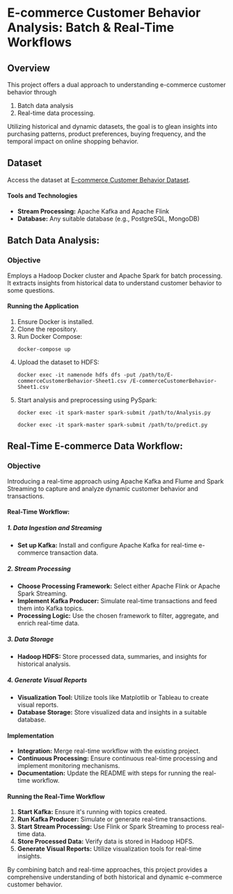 # E-commerce Customer Behavior Analysis: Batch & Real-Time Workflows

## Overview

This project offers a dual approach to understanding e-commerce customer behavior through 
1. Batch data analysis
2. Real-time data processing. 

Utilizing historical and dynamic datasets, the goal is to glean insights into purchasing patterns, product preferences, buying frequency, and the temporal impact on online shopping behavior.

## Dataset
Access the dataset at [E-commerce Customer Behavior Dataset](https://www.kaggle.com/datasets/uom190346a/e-commerce-customer-behavior-dataset).

#### Tools and Technologies
- **Stream Processing:** Apache Kafka and Apache Flink
- **Database:** Any suitable database (e.g., PostgreSQL, MongoDB)

## Batch Data Analysis:

### Objective
Employs a Hadoop Docker cluster and Apache Spark for batch processing. It extracts insights from historical data to understand customer behavior to some questions.


#### Running the Application
1. Ensure Docker is installed.
2. Clone the repository.
3. Run Docker Compose:
    ```
    docker-compose up
    ```
4. Upload the dataset to HDFS:
    ```
    docker exec -it namenode hdfs dfs -put /path/to/E-commerceCustomerBehavior-Sheet1.csv /E-commerceCustomerBehavior-Sheet1.csv
    ```
5. Start analysis and preprocessing using PySpark:
    ```
    docker exec -it spark-master spark-submit /path/to/Analysis.py
    ```
    ```
    docker exec -it spark-master spark-submit /path/to/predict.py
    ```


## Real-Time E-commerce Data Workflow:

### Objective
Introducing a real-time approach using Apache Kafka and Flume and Spark Streaming to capture and analyze dynamic customer behavior and transactions.



#### Real-Time Workflow:

##### 1. Data Ingestion and Streaming
- **Set up Kafka:** Install and configure Apache Kafka for real-time e-commerce transaction data.

##### 2. Stream Processing
- **Choose Processing Framework:** Select either Apache Flink or Apache Spark Streaming.
- **Implement Kafka Producer:** Simulate real-time transactions and feed them into Kafka topics.
- **Processing Logic:** Use the chosen framework to filter, aggregate, and enrich real-time data.

##### 3. Data Storage
- **Hadoop HDFS:** Store processed data, summaries, and insights for historical analysis.

##### 4. Generate Visual Reports
- **Visualization Tool:** Utilize tools like Matplotlib or Tableau to create visual reports.
- **Database Storage:** Store visualized data and insights in a suitable database.

#### Implementation
- **Integration:** Merge real-time workflow with the existing project.
- **Continuous Processing:** Ensure continuous real-time processing and implement monitoring mechanisms.
- **Documentation:** Update the README with steps for running the real-time workflow.

#### Running the Real-Time Workflow
1. **Start Kafka:** Ensure it's running with topics created.
2. **Run Kafka Producer:** Simulate or generate real-time transactions.
3. **Start Stream Processing:** Use Flink or Spark Streaming to process real-time data.
4. **Store Processed Data:** Verify data is stored in Hadoop HDFS.
5. **Generate Visual Reports:** Utilize visualization tools for real-time insights.

By combining batch and real-time approaches, this project provides a comprehensive understanding of both historical and dynamic e-commerce customer behavior.